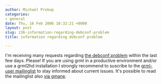 ```yaml
---
author: Michael Prokop
categories:
- general
date: Thu, 16 Feb 2006 10:32:21 +0000
layout: post
slug: 136-information-regarding-debconf-problem
title: information regarding debconf problem

---
```

I'm receiving many requests regarding [the debconf problem](http://article.gmane.org/gmane.linux.distributions.grml.user/1) within the last few days. Please! If you are using grml in a productive environment and/or use a grml2hd installation I strongly recommend to suscribe to the  [grml\-user mailinglist](http://lists.mur.at/mailman/listinfo/grml) to stay informed about current issues. It's possible to read the mailinglist also [via gmane](http://dir.gmane.org/gmane.linux.distributions.grml.user).

